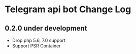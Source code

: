 Telegram api bot Change Log
===============================

0.2.0 under development
-------------------

- Drop php 5.6, 7.0 support 
- Support PSR Container